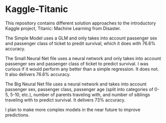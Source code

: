 # Kaggle-Titanic
This repository contains different solution approaches to the introductory Kaggle project, Titanic:  Machine Learning from Disaster.

The Simple Model uses a GLM and only takes into account passenger sex and passenger class of ticket to predit survival, which it does with 76.6% accuracy.

The Small Neural Net file uses a neural network and only takes into account passenger sex and passenger class of ticket to predict survival.  I was curious if it would perform any better than a simple regression.  It does not.  It also delivers 76.6% accuracy.  

The Big Neural Net file uses a neural network and  takes into account passenger sex, passenger class, passenger age (split into categories of 0-5, 5-10, etc.), number of parents traveling with, and number of siblings traveling with to predict survival.  It delivers 73% accuracy.

I plan to make more complex models in the near future to improve predictions.
